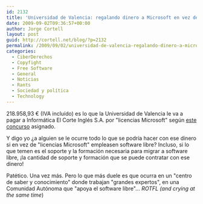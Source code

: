 ```yaml
---
id: 2132
title: 'Universidad de Valencia: regalando dinero a Microsoft en vez de emplearlo en alumnos'
date: 2009-09-02T09:36:57+00:00
author: Jorge Cortell
layout: post
guid: http://cortell.net/blog/?p=2132
permalink: /2009/09/02/universidad-de-valencia-regalando-dinero-a-microsoft-en-vez-de-emplearlo-en-alumnos/
categories:
  - CiberDerechos
  - Copyfight
  - Free Software
  - General
  - Noticias
  - Rants
  - Sociedad y polí­tica
  - Technology
---
```

218.958,93 € (IVA incluído) es lo que la Universidad de Valencia le va a pagar a Informática El Corte Inglés S.A. por "licencias Microsoft" según <a title="http://www1.pre.gva.es/L/BASIS/BDLGVPU/WEB/LEC_LISTADOS_TEXTO/DDW?W%3DSIGNATURA_N=9692+AND+SIGNATURA_A=2009%26R%3DN" href="http://www1.pre.gva.es/L/BASIS/BDLGVPU/WEB/LEC_LISTADOS_TEXTO/DDW?W%3DSIGNATURA_N=9692+AND+SIGNATURA_A=2009%26R%3DN" target="_blank">este concurso</a> asignado.

Y digo yo ¿a alguien se le ocurre todo lo que se podría hacer con ese dinero si en vez de "licencias Microsoft" empleasen software libre? Incluso, si lo que temen es el soporte y la formación necesaria para migrar a software libre, ¡la cantidad de soporte y formación que se puede contratar con ese dinero!

Patético. Una vez más. Pero lo que más duele es que ocurra en un "centro de saber y conocimiento" donde trabajan "grandes expertos", en una Comunidad Autónoma que "apoya el software libre"... _ROTFL (and crying at the same time_)